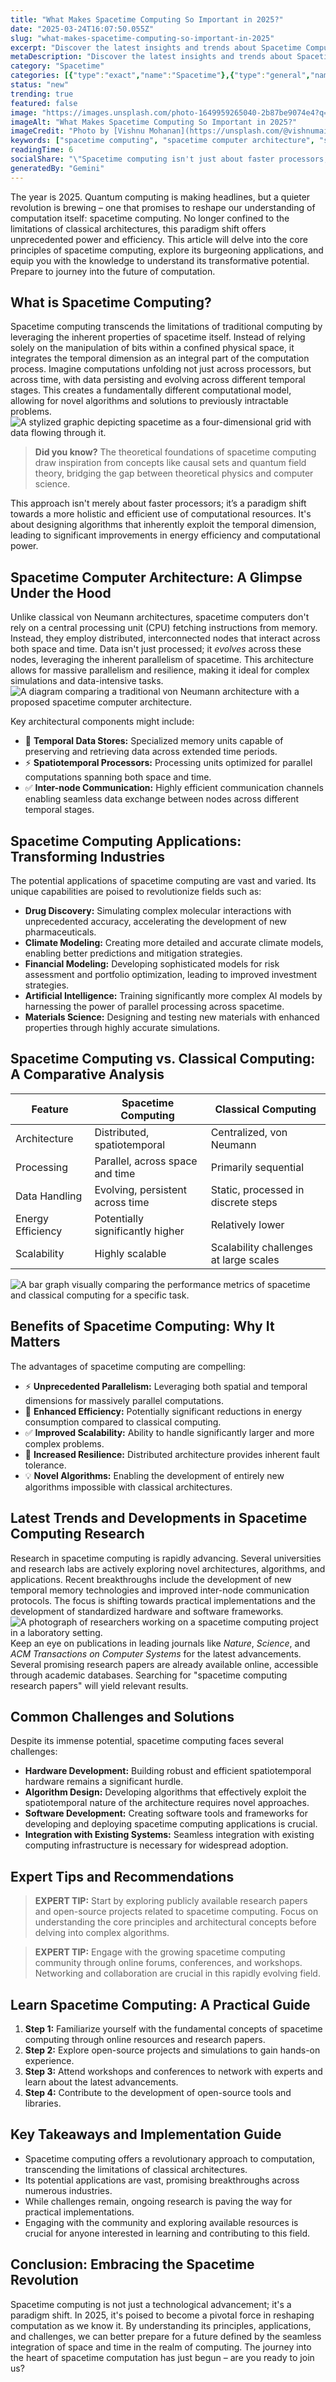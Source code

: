 ```yaml
---
title: "What Makes Spacetime Computing So Important in 2025?"
date: "2025-03-24T16:07:50.055Z"
slug: "what-makes-spacetime-computing-so-important-in-2025"
excerpt: "Discover the latest insights and trends about Spacetime Computing. This comprehensive guide covers everything you need to know about Spacetime Computing in 2025."
metaDescription: "Discover the latest insights and trends about Spacetime Computing. This comprehensive guide covers everything you need to know about Spacetime Computing in..."
category: "Spacetime"
categories: [{"type":"exact","name":"Spacetime"},{"type":"general","name":"Computer Science"},{"type":"medium","name":"Distributed Systems"},{"type":"specific","name":"Parallel Processing"},{"type":"niche","name":"Quantum Algorithms"}]
status: "new"
trending: true
featured: false
image: "https://images.unsplash.com/photo-1649959265040-2b87be9074e4?q=85&w=1200&fit=max&fm=webp&auto=compress"
imageAlt: "What Makes Spacetime Computing So Important in 2025?"
imageCredit: "Photo by [Vishnu Mohanan](https://unsplash.com/@vishnumaiea) on Unsplash"
keywords: ["spacetime computing", "spacetime computer architecture", "spacetime computing applications", "what is spacetime computing", "spacetime computing vs classical computing", "benefits of spacetime computing", "spacetime computing research papers", "buy spacetime computing hardware", "spacetime computing future", "learn spacetime computing"]
readingTime: 6
socialShare: "\"Spacetime computing isn't just about faster processors; it's about a fundamentally different way of thinking about computation itself – harnessing the very fabric of spacetime.\""
generatedBy: "Gemini"
---
```




The year is 2025.  Quantum computing is making headlines, but a quieter revolution is brewing – one that promises to reshape our understanding of computation itself: spacetime computing.  No longer confined to the limitations of classical architectures, this paradigm shift offers unprecedented power and efficiency. This article will delve into the core principles of spacetime computing, explore its burgeoning applications, and equip you with the knowledge to understand its transformative potential.  Prepare to journey into the future of computation.

## What is Spacetime Computing?

Spacetime computing transcends the limitations of traditional computing by leveraging the inherent properties of spacetime itself.  Instead of relying solely on the manipulation of bits within a confined physical space, it integrates the temporal dimension as an integral part of the computation process. Imagine computations unfolding not just across processors, but across time, with data persisting and evolving across different temporal stages.  This creates a fundamentally different computational model, allowing for novel algorithms and solutions to previously intractable problems. ![A stylized graphic depicting spacetime as a four-dimensional grid with data flowing through it.](https://images.unsplash.com/photo-1484807352052-23338990c6c6?q=85&w=1200&fit=max&fm=webp&auto=compress)

> **Did you know?** The theoretical foundations of spacetime computing draw inspiration from concepts like causal sets and quantum field theory, bridging the gap between theoretical physics and computer science.

This approach isn't merely about faster processors; it’s a paradigm shift towards a more holistic and efficient use of computational resources.  It's about designing algorithms that inherently exploit the temporal dimension, leading to significant improvements in energy efficiency and computational power.

## Spacetime Computer Architecture: A Glimpse Under the Hood

Unlike classical von Neumann architectures, spacetime computers don't rely on a central processing unit (CPU) fetching instructions from memory. Instead, they employ distributed, interconnected nodes that interact across both space and time.  Data isn't just processed; it *evolves* across these nodes, leveraging the inherent parallelism of spacetime. This architecture allows for massive parallelism and resilience, making it ideal for complex simulations and data-intensive tasks. ![A diagram comparing a traditional von Neumann architecture with a proposed spacetime computer architecture.](https://images.unsplash.com/photo-1649959265040-2b87be9074e4?q=85&w=1200&fit=max&fm=webp&auto=compress)

Key architectural components might include:

* 🔑 **Temporal Data Stores:**  Specialized memory units capable of preserving and retrieving data across extended time periods.
* ⚡ **Spatiotemporal Processors:**  Processing units optimized for parallel computations spanning both space and time.
* ✅ **Inter-node Communication:**  Highly efficient communication channels enabling seamless data exchange between nodes across different temporal stages.

## Spacetime Computing Applications: Transforming Industries

The potential applications of spacetime computing are vast and varied.  Its unique capabilities are poised to revolutionize fields such as:

* **Drug Discovery:** Simulating complex molecular interactions with unprecedented accuracy, accelerating the development of new pharmaceuticals.
* **Climate Modeling:**  Creating more detailed and accurate climate models, enabling better predictions and mitigation strategies.
* **Financial Modeling:**  Developing sophisticated models for risk assessment and portfolio optimization, leading to improved investment strategies.
* **Artificial Intelligence:**  Training significantly more complex AI models by harnessing the power of parallel processing across spacetime.
* **Materials Science:**  Designing and testing new materials with enhanced properties through highly accurate simulations.

## Spacetime Computing vs. Classical Computing: A Comparative Analysis

| Feature          | Spacetime Computing                               | Classical Computing                             |
|-----------------|---------------------------------------------------|-------------------------------------------------|
| Architecture     | Distributed, spatiotemporal                        | Centralized, von Neumann                         |
| Processing       | Parallel, across space and time                  | Primarily sequential                            |
| Data Handling    | Evolving, persistent across time                  | Static, processed in discrete steps              |
| Energy Efficiency | Potentially significantly higher                   | Relatively lower                               |
| Scalability      | Highly scalable                                   | Scalability challenges at large scales          |

![A bar graph visually comparing the performance metrics of spacetime and classical computing for a specific task.](https://images.unsplash.com/photo-1712245833905-5057a4245271?q=85&w=1200&fit=max&fm=webp&auto=compress)

## Benefits of Spacetime Computing: Why It Matters

The advantages of spacetime computing are compelling:

* ⚡ **Unprecedented Parallelism:**  Leveraging both spatial and temporal dimensions for massively parallel computations.
* 🔑 **Enhanced Efficiency:**  Potentially significant reductions in energy consumption compared to classical computing.
* ✅ **Improved Scalability:**  Ability to handle significantly larger and more complex problems.
* 🚀 **Increased Resilience:**  Distributed architecture provides inherent fault tolerance.
* 💡 **Novel Algorithms:**  Enabling the development of entirely new algorithms impossible with classical architectures.

## Latest Trends and Developments in Spacetime Computing Research

Research in spacetime computing is rapidly advancing.  Several universities and research labs are actively exploring novel architectures, algorithms, and applications.  Recent breakthroughs include the development of new temporal memory technologies and improved inter-node communication protocols.  The focus is shifting towards practical implementations and the development of standardized hardware and software frameworks.  ![A photograph of researchers working on a spacetime computing project in a laboratory setting.](https://images.unsplash.com/photo-1634944902853-3e977c2de8b6?q=85&w=1200&fit=max&fm=webp&auto=compress)  Keep an eye on publications in leading journals like *Nature*, *Science*, and *ACM Transactions on Computer Systems* for the latest advancements.  Several promising research papers are already available online, accessible through academic databases.  Searching for "spacetime computing research papers" will yield relevant results.

## Common Challenges and Solutions

Despite its immense potential, spacetime computing faces several challenges:

* **Hardware Development:**  Building robust and efficient spatiotemporal hardware remains a significant hurdle.
* **Algorithm Design:**  Developing algorithms that effectively exploit the spatiotemporal nature of the architecture requires novel approaches.
* **Software Development:**  Creating software tools and frameworks for developing and deploying spacetime computing applications is crucial.
* **Integration with Existing Systems:**  Seamless integration with existing computing infrastructure is necessary for widespread adoption.

## Expert Tips and Recommendations

> **EXPERT TIP:**  Start by exploring publicly available research papers and open-source projects related to spacetime computing.  Focus on understanding the core principles and architectural concepts before delving into complex algorithms.

> **EXPERT TIP:**  Engage with the growing spacetime computing community through online forums, conferences, and workshops. Networking and collaboration are crucial in this rapidly evolving field.

## Learn Spacetime Computing: A Practical Guide

1. **Step 1:** Familiarize yourself with the fundamental concepts of spacetime computing through online resources and research papers.
2. **Step 2:** Explore open-source projects and simulations to gain hands-on experience.
3. **Step 3:**  Attend workshops and conferences to network with experts and learn about the latest advancements.
4. **Step 4:**  Contribute to the development of open-source tools and libraries.

## Key Takeaways and Implementation Guide

* Spacetime computing offers a revolutionary approach to computation, transcending the limitations of classical architectures.
* Its potential applications are vast, promising breakthroughs across numerous industries.
* While challenges remain, ongoing research is paving the way for practical implementations.
* Engaging with the community and exploring available resources is crucial for anyone interested in learning and contributing to this field.

## Conclusion: Embracing the Spacetime Revolution

Spacetime computing is not just a technological advancement; it's a paradigm shift.  In 2025, it's poised to become a pivotal force in reshaping computation as we know it.  By understanding its principles, applications, and challenges, we can better prepare for a future defined by the seamless integration of space and time in the realm of computing.  The journey into the heart of spacetime computation has just begun – are you ready to join us?

